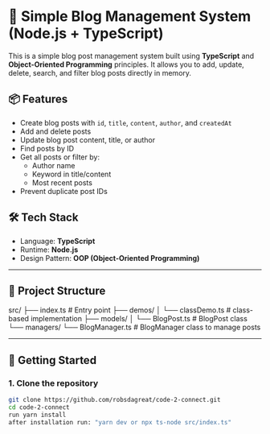 # 📝 Simple Blog Management System (Node.js + TypeScript)

This is a simple blog post management system built using **TypeScript** and **Object-Oriented Programming** principles. It allows you to add, update, delete, search, and filter blog posts directly in memory.

## 📦 Features

- Create blog posts with `id`, `title`, `content`, `author`, and `createdAt`
- Add and delete posts
- Update blog post content, title, or author
- Find posts by ID
- Get all posts or filter by:
  - Author name
  - Keyword in title/content
  - Most recent posts
- Prevent duplicate post IDs

## 🛠 Tech Stack

- Language: **TypeScript**
- Runtime: **Node.js**
- Design Pattern: **OOP (Object-Oriented Programming)**

---

## 📁 Project Structure

src/
├── index.ts # Entry point
├── demos/
│ └── classDemo.ts # class-based implementation
├── models/
│ └── BlogPost.ts # BlogPost class
└── managers/
└── BlogManager.ts # BlogManager class to manage posts

---

## 🚀 Getting Started

### 1. Clone the repository

```bash
git clone https://github.com/robsdagreat/code-2-connect.git
cd code-2-connect
run yarn install
after installation run: "yarn dev or npx ts-node src/index.ts"
